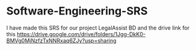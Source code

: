 # Software-Engineering-SRS
I have made this SRS for our project LegalAssist BD
and the drive link for this https://drive.google.com/drive/folders/1Jgg-DkK0-BMVg0MjNzfzTxNNRxaq6ZJy?usp=sharing
